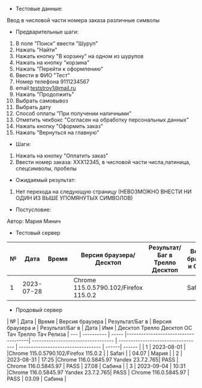 * Тестовые данные:

Ввод в числовой части номера заказа различные символы

* Предварительные шаги:
1. В поле "Поиск" ввести "Шуруп"
2. Нажать "Найти"
3. Нажать кнопку "В корзину" на одном из шурупов
4. Нажать на кнопку "корзина"
5. Нажать "Перейти к оформлению"
6. Ввести в ФИО "Тест"
7. Номер телефона 9111234567
8. email:teststroy1@mail.ru
9. Нажать "Продолжить"
10. Выбрать самовывоз
11. Выбрать дату
12. Способ оплаты "При получении наличными"
13. Отметить чекбокс "Согласен на обработку персональных данных"
14. Нажать кнопку "Оформить заказ"
15. Нажать "Вернуться на главную"


* Шаги:
1. Нажать на кнопку "Оплатить заказ"
2. Ввести номер заказа: XXX12345, в числовой части числа,латиница, спецсимволы, пробелы

* Ожидаемый результат:
1. Нет перехода на следующую страницу (НЕВОЗМОЖНО ВНЕСТИ НИ ОДИН ИЗ ВЫШЕ УПОМЯНУТЫХ СИМВОЛОВ)

* Постусловие:


Автор: Мария Минич

* Тестовый сервер 


|  №  | Дата       | Время |           Версия браузера/Десктоп          |        Результат/Баг в Трелло Десктоп    |             Версия браузера и ОС Тач      |           Результат/Баг в Трелло Тач          |  Дата Релиза  |  Имя   |
| --- | ---------- | ----- |-------------------------------------| ---------------------------------- | ---------------------------------- | ---------------------------------- | ------| ------  |
| 1   | 2023-07-28 |  |Chrome 115.0.5790.102/Firefox 115.0.2 |  | Safari                            |  | 04.07 | Мария  |


* Продовый сервер


|  №  | Дата       | Время |           Версия браузера           |        Результат/Баг в            |             Версия браузера и       |           Результат/Баг в          |  Дата  |  Имя   |
								          Десктоп		                   Трелло Десктоп		                        ОС Тач			                  Трелло Тач	          Релиза
| --- | ---------- | ----- |-------------------------------------| ---------------------------------- | ---------------------------------- | ---------------------------------- | ------| ------  |
| 1   | 2023-08-01 | |Chrome 115.0.5790.102/Firefox 115.0.2 |  | Safari                            |  | 04.07 | Мария  |
| 2   | 2023-08-31 | 17:25 |Chrome 116.0.5845.97 Yandex 23.7.2.765| PASS | Chrome 116.0.5845.97               | PASS | 27.08 | Сабина  |
| 3   | 2023-09-04 | 10:31 |Chrome 116.0.5845.97 Yandex 23.7.2.765| PASS | Chrome 116.0.5845.97               | PASS | 03.09 | Сабина  |



